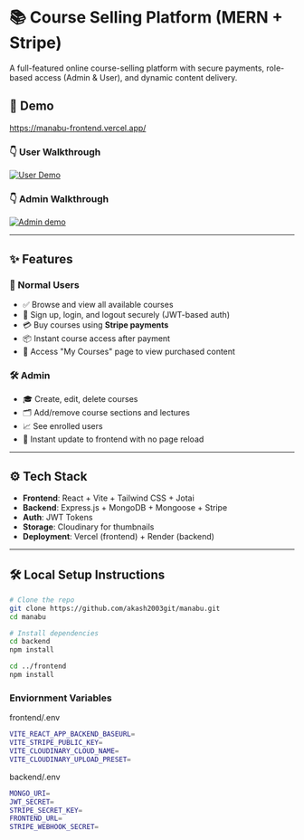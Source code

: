 # 📚 Course Selling Platform (MERN + Stripe)

A full-featured online course-selling platform with secure payments, role-based access (Admin & User), and dynamic content delivery.

## 🚀 Demo

https://manabu-frontend.vercel.app/

### 👇 User Walkthrough

[![User Demo](https://res.cloudinary.com/dqpl3oz88/image/upload/v1754590303/user_zq5owa.png)](https://youtu.be/-j6jDa4iJQ0)

### 👇 Admin Walkthrough

[![Admin demo](https://res.cloudinary.com/dqpl3oz88/image/upload/v1754590301/admin_avoclx.png)](https://youtu.be/xIHyMfl5_eY)

---

## ✨ Features

### 👤 Normal Users

- ✅ Browse and view all available courses
- 🔐 Sign up, login, and logout securely (JWT-based auth)
- 💳 Buy courses using **Stripe payments**
- 📦 Instant course access after payment
- 📘 Access "My Courses" page to view purchased content

### 🛠️ Admin

- 🎓 Create, edit, delete courses
- 🗂️ Add/remove course sections and lectures
- 📈 See enrolled users
- 🚀 Instant update to frontend with no page reload

---

## ⚙️ Tech Stack

- **Frontend**: React + Vite + Tailwind CSS + Jotai
- **Backend**: Express.js + MongoDB + Mongoose + Stripe
- **Auth**: JWT Tokens
- **Storage**: Cloudinary for thumbnails
- **Deployment**: Vercel (frontend) + Render (backend)

---

## 🛠️ Local Setup Instructions

```bash
# Clone the repo
git clone https://github.com/akash2003git/manabu.git
cd manabu

# Install dependencies
cd backend
npm install

cd ../frontend
npm install
```

### Enviornment Variables

frontend/.env

```bash
VITE_REACT_APP_BACKEND_BASEURL=
VITE_STRIPE_PUBLIC_KEY=
VITE_CLOUDINARY_CLOUD_NAME=
VITE_CLOUDINARY_UPLOAD_PRESET=
```

backend/.env

```bash
MONGO_URI=
JWT_SECRET=
STRIPE_SECRET_KEY=
FRONTEND_URL=
STRIPE_WEBHOOK_SECRET=
```
